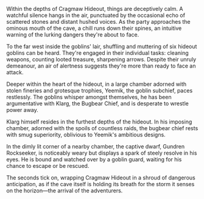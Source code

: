 Within the depths of Cragmaw Hideout, things are deceptively calm. A watchful silence hangs in the air, punctuated by the occasional echo of scattered stones and distant hushed voices. As the party approaches the ominous mouth of the cave, a chill runs down their spines, an intuitive warning of the lurking dangers they're about to face.

To the far west inside the goblins' lair, shuffling and muttering of six hideout goblins can be heard. They're engaged in their individual tasks: cleaning weapons, counting looted treasure, sharpening arrows. Despite their unruly demeanour, an air of alertness suggests they're more than ready to face an attack.

Deeper within the heart of the hideout, in a large chamber adorned with stolen fineries and grotesque trophies, Yeemik, the goblin subchief, paces restlessly. The goblins whisper amongst themselves, he has been argumentative with Klarg, the Bugbear Chief, and is desperate to wrestle power away.

Klarg himself resides in the furthest depths of the hideout. In his imposing chamber, adorned with the spoils of countless raids, the bugbear chief rests with smug superiority, oblivious to Yeemik's ambitious designs.

In the dimly lit corner of a nearby chamber, the captive dwarf, Gundren Rockseeker, is noticeably weary but displays a spark of steely resolve in his eyes. He is bound and watched over by a goblin guard, waiting for his chance to escape or be rescued.

The seconds tick on, wrapping Cragmaw Hideout in a shroud of dangerous anticipation, as if the cave itself is holding its breath for the storm it senses on the horizon—the arrival of the adventurers.
